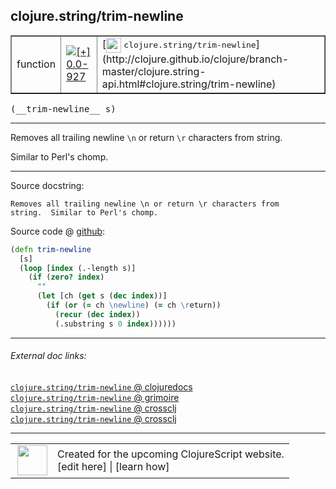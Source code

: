## clojure.string/trim-newline



 <table border="1">
<tr>
<td>function</td>
<td><a href="https://github.com/cljsinfo/cljs-api-docs/tree/0.0-927"><img valign="middle" alt="[+] 0.0-927" title="Added in 0.0-927" src="https://img.shields.io/badge/+-0.0--927-lightgrey.svg"></a> </td>
<td>
[<img height="24px" valign="middle" src="http://i.imgur.com/1GjPKvB.png"> <samp>clojure.string/trim-newline</samp>](http://clojure.github.io/clojure/branch-master/clojure.string-api.html#clojure.string/trim-newline)
</td>
</tr>
</table>


 <samp>
(__trim-newline__ s)<br>
</samp>

---

Removes all trailing newline `\n` or return `\r` characters from string.

Similar to Perl's chomp.

---




Source docstring:

```
Removes all trailing newline \n or return \r characters from
string.  Similar to Perl's chomp.
```


Source code @ [github](https://github.com/clojure/clojurescript/blob/r3123/src/cljs/clojure/string.cljs#L162-L172):

```clj
(defn trim-newline
  [s]
  (loop [index (.-length s)]
    (if (zero? index)
      ""
      (let [ch (get s (dec index))]
        (if (or (= ch \newline) (= ch \return))
          (recur (dec index))
          (.substring s 0 index))))))
```

<!--
Repo - tag - source tree - lines:

 <pre>
clojurescript @ r3123
└── src
    └── cljs
        └── clojure
            └── <ins>[string.cljs:162-172](https://github.com/clojure/clojurescript/blob/r3123/src/cljs/clojure/string.cljs#L162-L172)</ins>
</pre>

-->

---



###### External doc links:

[`clojure.string/trim-newline` @ clojuredocs](http://clojuredocs.org/clojure.string/trim-newline)<br>
[`clojure.string/trim-newline` @ grimoire](http://conj.io/store/v1/org.clojure/clojure/1.7.0-beta3/clj/clojure.string/trim-newline/)<br>
[`clojure.string/trim-newline` @ crossclj](http://crossclj.info/fun/clojure.string/trim-newline.html)<br>
[`clojure.string/trim-newline` @ crossclj](http://crossclj.info/fun/clojure.string.cljs/trim-newline.html)<br>

---

 <table>
<tr><td>
<img valign="middle" align="right" width="48px" src="http://i.imgur.com/Hi20huC.png">
</td><td>
Created for the upcoming ClojureScript website.<br>
[edit here] | [learn how]
</td></tr></table>

[edit here]:https://github.com/cljsinfo/cljs-api-docs/blob/master/cljsdoc/clojure.string_trim-newline.cljsdoc
[learn how]:https://github.com/cljsinfo/cljs-api-docs/wiki/cljsdoc-files

<!--

This information was too distracting to show to readers, but I'll leave it
commented here since it is helpful to:

- pretty-print the data used to generate this document
- and show how to retrieve that data



The API data for this symbol:

```clj
{:description "Removes all trailing newline `\\n` or return `\\r` characters from string.\n\nSimilar to Perl's chomp.",
 :ns "clojure.string",
 :name "trim-newline",
 :signature ["[s]"],
 :history [["+" "0.0-927"]],
 :type "function",
 :full-name-encode "clojure.string_trim-newline",
 :source {:code "(defn trim-newline\n  [s]\n  (loop [index (.-length s)]\n    (if (zero? index)\n      \"\"\n      (let [ch (get s (dec index))]\n        (if (or (= ch \\newline) (= ch \\return))\n          (recur (dec index))\n          (.substring s 0 index))))))",
          :title "Source code",
          :repo "clojurescript",
          :tag "r3123",
          :filename "src/cljs/clojure/string.cljs",
          :lines [162 172]},
 :full-name "clojure.string/trim-newline",
 :clj-symbol "clojure.string/trim-newline",
 :docstring "Removes all trailing newline \\n or return \\r characters from\nstring.  Similar to Perl's chomp."}

```

Retrieve the API data for this symbol:

```clj
;; from Clojure REPL
(require '[clojure.edn :as edn])
(-> (slurp "https://raw.githubusercontent.com/cljsinfo/cljs-api-docs/catalog/cljs-api.edn")
    (edn/read-string)
    (get-in [:symbols "clojure.string/trim-newline"]))
```

-->

